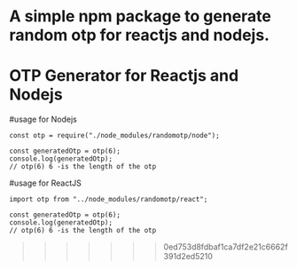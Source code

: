 # A simple npm package to generate random otp for reactjs and nodejs.

# OTP Generator for Reactjs and Nodejs

#usage for Nodejs

```
const otp = require("./node_modules/randomotp/node");

const generatedOtp = otp(6);
console.log(generatedOtp);
// otp(6) 6 -is the length of the otp
```

#usage for ReactJS

```
import otp from "../node_modules/randomotp/react";

const generatedOtp = otp(6);
console.log(generatedOtp);
// otp(6) 6 -is the length of the otp
```

> > > > > > > 0ed753d8fdbaf1ca7df2e21c6662f391d2ed5210

